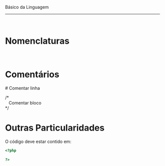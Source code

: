 Básico da Linguagem
***
<br/>
 
# Nomenclaturas

<br/>

# Comentários

\# Comentar linha

/*  
 &nbsp; &nbsp;Comentar bloco  
*/

# Outras Particularidades

O código deve estar contido em:

```php
<?php
    
?>
```